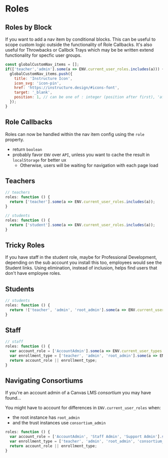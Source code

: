 # Roles

## Roles by Block
If you want to add a nav item by conditional blocks. This can be useful to scope custom logic outside the functionality of Role Callbacks. It's also useful for Throwbacks or Callbck Trays which may be be written extend functionality for specfic user groups.

```js
const globalCustomNav_items = [];
if(['teacher','admin'].some(a => ENV.current_user_roles.includes(a))) {
  globalCustomNav_items.push({
    title: 'Instructure Icon',
    icon_svg: 'icon-pin',
    href: 'https://instructure.design/#icons-font',
    target: '_blank',
    position: 1, // can be one of : integer (position after first), 'after' (help or last), 'before' (help or last)
  });
}
```

## Role Callbacks

Roles can now be handled within the nav item config using the `role` property.

- return `boolean`
- probably favor `ENV` over `API`, unless you want to cache the result in `localStorage` for better ux
  - Otherwise, users will be waiting for navigation with each page load

## Teachers

```js
// teachers
roles: function () {
  return ['teacher'].some(a => ENV.current_user_roles.includes(a));
}
```

```js
// students
roles: function () {
  return ['student'].some(a => ENV.current_user_roles.includes(a));
}
```

## Tricky Roles

If you have staff in the student role, maybe for Professional Development, depending on the sub account you install this too, employees would see the Student links. Using elimination, instead of inclusion, helps find users that don't have employee roles.

## Students
```js
// students
roles: function () {
  return !['teacher', 'admin', 'root_admin'].some(a => ENV.current_user_roles.includes(a));
}
```

## Staff
```js
// staff
roles: function () {
  var account_role = ['AccountAdmin'].some(a => ENV.current_user_types.includes(a));
  var enrollment_type = ['teacher', 'admin', 'root_admin'].some(a => ENV.current_user_roles.includes(a));
  return account_role || enrollment_type;
}
```

## Navigating Consortiums
If you're an account admin of a Canvas LMS _consortium_ you may have found...

You might have to account for differences in `ENV.current_user_roles` when: 
- the root instance has `root_admin`
- and the trust instances use `consortium_admin`

```js
roles: function () {
  var account_role = ['AccountAdmin', 'Staff Admin', 'Support Admin'].some(a => ENV.current_user_types.includes(a));
  var enrollment_type = ['teacher', 'admin', 'root_admin', 'consortium_admin'].some(a => ENV.current_user_roles.includes(a));
  return account_role || enrollment_type;
}
```